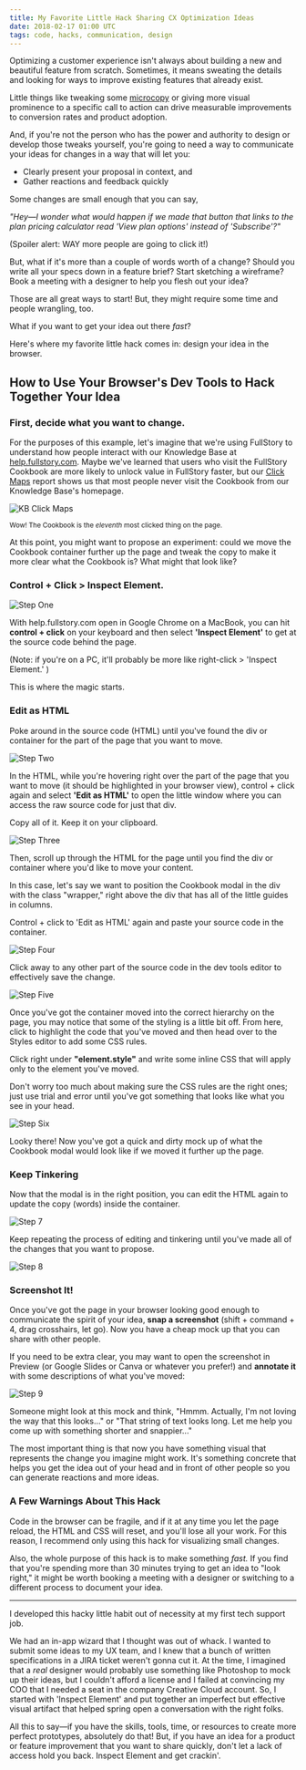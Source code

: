 ```yaml
---
title: My Favorite Little Hack Sharing CX Optimization Ideas
date: 2018-02-17 01:00 UTC
tags: code, hacks, communication, design
---
```


Optimizing a customer experience isn't always about building a new and beautiful feature from scratch. Sometimes, it means sweating the details and looking for ways to improve existing features that already exist. 

Little things like tweaking some [microcopy](https://uxplanet.org/microcopy-tiny-words-with-a-huge-ux-impact-90140acc6e42) or giving more visual prominence to a specific call to action can drive measurable improvements to conversion rates and product adoption.

And, if you're not the person who has the power and authority to design or develop those tweaks yourself, you're going to need a way to communicate your ideas for changes in a way that will let you:

* Clearly present your proposal in context, and
* Gather reactions and feedback quickly

Some changes are small enough that you can say, 

_"Hey—I wonder what would happen if we made that button that links to the plan pricing calculator read 'View plan options' instead of 'Subscribe'?"_ 

(Spoiler alert: WAY more people are going to click it!)

But, what if it's more than a couple of words worth of a change? Should you write all your specs down in a feature brief? Start sketching a wireframe? Book a meeting with a designer to help you flesh out your idea?

Those are all great ways to start! But, they might require some time and people wrangling, too.

What if you want to get your idea out there _fast_? 

Here's where my favorite little hack comes in: design your idea in the browser.

## How to Use Your Browser's Dev Tools to Hack Together Your Idea

### First, decide what you want to change.

For the purposes of this example, let's imagine that we're using FullStory to understand how people interact with our Knowledge Base at [help.fullstory.com](https://help.fullstory.com/). Maybe we've learned that users who visit the FullStory Cookbook are more likely to unlock value in FullStory faster, but our [Click Maps](https://www.fullstory.com/features/click-maps/) report shows us that most people never visit the Cookbook from our Knowledge Base's homepage.

![KB Click Maps](/img/KBclickMaps.png)

<sub>Wow! The Cookbook is the _eleventh_ most clicked thing on the page.</sub>

At this point, you might want to propose an experiment: could we move the Cookbook container further up the page and tweak the copy to make it more clear what the Cookbook is? What might that look like?

### Control + Click > Inspect Element.

![Step One](/img/Step1InspectElement.png)

With help.fullstory.com open in Google Chrome on a MacBook, you can hit **control + click** on your keyboard and then select **'Inspect Element'** to get at the source code behind the page. 

(Note: if you're on a PC, it'll probably be more like right-click > 'Inspect Element.' )

This is where the magic starts.

### Edit as HTML

Poke around in the source code (HTML) until you've found the div or container for the part of the page that you want to move.

![Step Two](/img/Step2EditasHTML.png)

In the HTML, while you're hovering right over the part of the page that you want to move (it should be highlighted in your browser view), control + click again and select **'Edit as HTML'** to open the little window where you can access the raw source code for just that div. 

Copy all of it. Keep it on your clipboard.

![Step Three](/img/step3copyHTMLforDiv.png)

Then, scroll up through the HTML for the page until you find the div or container where you'd like to move your content. 

In this case, let's say we want to position the Cookbook modal in the div with the class "wrapper," right above the div that has all of the little guides in columns.

Control + click to 'Edit as HTML' again and paste your source code in the container.

![Step Four](/img/step4moveHTML.png)

Click away to any other part of the source code in the dev tools editor to effectively save the change. 

![Step Five](/img/step5TinkerWithCSS.png)

Once you've got the container moved into the correct hierarchy on the page, you may notice that some of the styling is a little bit off. From here, click to highlight the code that you've moved and then head over to the Styles editor to add some CSS rules.

Click right under **"element.style"** and write some inline CSS that will apply only to the element you've moved.

Don't worry too much about making sure the CSS rules are the right ones; just use trial and error until you've got something that looks like what you see in your head.

![Step Six](/img/Step6ReviewHack.png)

Looky there! Now you've got a quick and dirty mock up of what the Cookbook modal would look like if we moved it further up the page.

### Keep Tinkering

Now that the modal is in the right position, you can edit the HTML again to update the copy (words) inside the container. 

![Step 7](/img/step7EditCopy.png)

Keep repeating the process of editing and tinkering until you've made all of the changes that you want to propose.

![Step 8](/img/finalHack.png)

### Screenshot It!

Once you've got the page in your browser looking good enough to communicate the spirit of your idea, **snap a screenshot** (shift + command + 4, drag crosshairs, let go). Now you have a cheap mock up that you can share with other people. 

If you need to be extra clear, you may want to open the screenshot in Preview (or Google Slides or Canva or whatever you prefer!) and **annotate it** with some descriptions of what you've moved:

![Step 9](/img/finalHackWithAnnotations.png)

Someone might look at this mock and think, "Hmmm. Actually, I'm not loving the way that this looks..." or "That string of text looks long. Let me help you come up with something shorter and snappier..." 

The most important thing is that now you have something visual that represents the change you imagine might work. It's something concrete that helps you get the idea out of your head and in front of other people so you can generate reactions and more ideas. 

### A Few Warnings About This Hack

Code in the browser can be fragile, and if it at any time you let the page reload, the HTML and CSS will reset, and you'll lose all your work. For this reason, I recommend only using this hack for visualizing small changes. 

Also, the whole purpose of this hack is to make something _fast._ If you find that you're spending more than 30 minutes trying to get an idea to "look right," it might be worth booking a meeting with a designer or switching to a different process to document your idea.

---

I developed this hacky little habit out of necessity at my first tech support job. 

We had an in-app wizard that I thought was out of whack. I wanted to submit some ideas to my UX team, and I knew that a bunch of written specifications in a JIRA ticket weren't gonna cut it. At the time, I imagined that a _real_ designer would probably use something like Photoshop to mock up their ideas, but I couldn't afford a license and I failed at convincing my COO that I needed a seat in the company Creative Cloud account. So, I started with 'Inspect Element' and put together an imperfect but effective visual artifact that helped spring open a conversation with the right folks.

All this to say—if you have the skills, tools, time, or resources to create more perfect prototypes, absolutely do that! But, if you have an idea for a product or feature improvement that you want to share quickly, don't let a lack of access hold you back. Inspect Element and get crackin'.